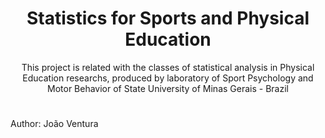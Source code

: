 <h1 align="center"> Statistics for Sports and Physical Education </h1> 

<p align="center"> This project is related with the classes of statistical analysis in Physical Education researchs, produced by laboratory of Sport Psychology and Motor Behavior of State University of Minas Gerais - Brazil </p>

<h1 align="left">
    <a href="https://www.uemg.br/downloads/identidade_visual/assinaturas/UEMG/UEMG_vertical.jpg"></a>
</h1>

<h1 align="center">
  <a href="http://clipart-library.com/image_gallery2/Python-Logo-PNG.png"></a>
 </h1>

Author: João Ventura

